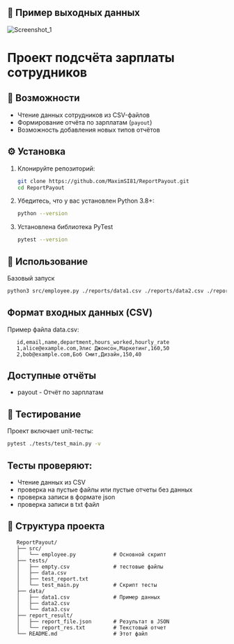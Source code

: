 ## 📝 Пример выходных данных
![Screenshot_1](https://github.com/user-attachments/assets/a7799a55-5351-4321-bf57-a1d54f74f515)
# Проект подсчёта зарплаты сотрудников

## 📌 Возможности

- Чтение данных сотрудников из CSV-файлов
- Формирование отчёта по зарплатам (`payout`)
- Возможность добавления новых типов отчётов

## ⚙️ Установка

1. Клонируйте репозиторий:
   ```bash
   git clone https://github.com/MaximSI81/ReportPayout.git
   cd ReportPayout   

2. Убедитесь, что у вас установлен Python 3.8+:

   ```bash
   python --version

3. Установлена библиотека PyTest
   ```bash
   pytest --version

## 🚀 Использование

Базовый запуск
   ```bash
   python3 src/employee.py ./reports/data1.csv ./reports/data2.csv ./reports/data3.csv --report payout
   ```
## Формат входных данных (CSV)
Пример файла data.csv:

```
   id,email,name,department,hours_worked,hourly_rate
   1,alice@example.com,Элис Джонсон,Маркетинг,160,50
   2,bob@example.com,Боб Смит,Дизайн,150,40
```
## Доступные отчёты
 - payout -	Отчёт по зарплатам

## 🧪 Тестирование

Проект включает unit-тесты:
   ```bash
   pytest ./tests/test_main.py -v
   ```

## Тесты проверяют:
 - Чтение данных из CSV
 - проверка на пустые файлы или пустые отчеты без данных
 - проверка записи в формате json
 - проверка записи в txt файл

## 📂 Структура проекта
```
   ReportPayout/
   ├── src/
   │   └── employee.py            # Основной скрипт
   ├── tests/
   │   ├── empty.csv              # тестовые файлы
   │   ├── data.csv
   │   ├── test_report.txt             
   │   └── test_main.py           # Скрипт тесты
   ├── data/
   │   ├── data1.csv              # Пример данных
   │   ├── data2.csv
   │   └── data3.csv
   ├── report_result/
   │   ├── report_file.json       # Результат в JSON
   │   └── report_res.txt         # Текстовый отчет
   └── README.md                  # Этот файл





   


